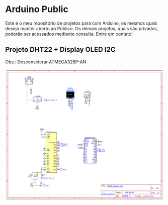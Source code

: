 # Arduino Public

Este é o meu repositório de projetos para com Arduino, os mesmos quais desejo manter aberto ao Público. Os demais projetos, quais são privados, poderão ser acessados mediante consulta. Entre em contato!

## Projeto DHT22 + Display OLED I2C

Obs.: Desconsiderar ATMEGA328P-AN

<div align="center">
  <img src="https://github.com/guusebumps/arduino-public/blob/main/schematics/Schematic_dht22_display_oled_2024-09-18.svg" height="420" alt="dht22-schematic"  />
  <img width="600" />
</div>


